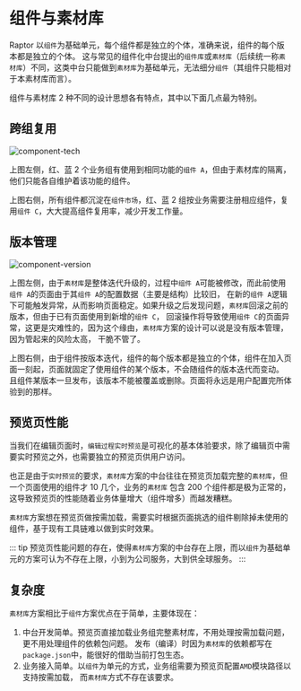 # 组件与素材库
Raptor 以`组件`为基础单元，每个组件都是独立的个体，准确来说，组件的每个版本都是独立的个体。
这与常见的组件化中台提出的`组件库`或`素材库`（后续统一称`素材库`）不同，这类中台只能做到`素材库`为基础单元，无法细分`组件`（其组件只能相对于本素材库而言）。

组件与素材库 2 种不同的设计思想各有特点，其中以下面几点最为特别。

## 跨组复用
![component-tech](/docs/image/component-tech.png)

上图左侧，红、蓝 2 个业务组有使用到相同功能的`组件 A`，但由于素材库的隔离，他们只能各自维护着该功能的组件。

上图右侧，所有组件都沉淀在`组件市场`，红、蓝 2 组按业务需要注册相应组件，复用`组件 C`，大大提高组件复用率，减少开发工作量。

## 版本管理
![component-version](/docs/image/component-version.png)

上图左侧，由于`素材库`是整体迭代升级的，过程中`组件 A`可能被修改，而此前使用`组件 A`的页面由于其`组件 A`的配置数据（主要是结构）比较旧，
在新的`组件 A`逻辑下可能触发异常，从而影响页面稳定。如果升级之后发现问题，`素材库`回滚之前的版本，但由于已有页面使用到新增的`组件 C`，
回滚操作将导致使用`组件 C`的页面异常，这更是灾难性的，因为这个缘由，`素材库`方案的设计可以说是没有版本管理，因为管起来的风险太高，
干脆不管了。

上图右侧，由于组件按版本迭代，组件的每个版本都是独立的个体，组件在加入页面一刻起，页面就固定了使用组件的某个版本，不会随组件的版本迭代而变动。
且组件某版本一旦发布，该版本不能被覆盖或删除。页面将永远是用户配置完所体验到的那样。

## 预览页性能
当我们在编辑页面时，`编辑过程实时预览`是可视化的基本体验要求，除了编辑页中需要实时预览之外，也需要独立的预览页供用户访问。

也正是由于`实时预览`的要求，`素材库`方案的中台往往在预览页加载完整的`素材库`，但一个页面使用的组件才 10 几个，业务的`素材库`
包含 200 个组件都是极为正常的，这导致预览页的性能随着业务体量增大（组件增多）而越发糟糕。

`素材库`方案想在预览页做按需加载，需要实时根据页面挑选的组件剔除掉未使用的组件，基于现有工具链难以做到实时效果。

::: tip
预览页性能问题的存在，使得`素材库`方案的中台存在上限，而以`组件`为基础单元的方案可认为不存在上限，小到为公司服务，大到供全球服务。
:::

## 复杂度
`素材库`方案相比于`组件`方案优点在于简单，主要体现在：

1. 中台开发简单。预览页直接加载业务组完整素材库，不用处理按需加载问题，更不用处理组件的依赖包问题。
发布（编译）时因为`素材库`的依赖都写在`package.json`中，能很好的借助当前打包生态。
2. 业务接入简单。以`组件`为单元的方式，业务组需要为预览页配置`AMD`模块路径以支持按需加载，
而`素材库`方式不存在该要求。
